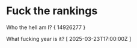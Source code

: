 # Fuck the rankings

Who the hell am I?
{ 14926277 }

What fucking year is it?
[ 2025-03-23T17:00:00Z ]
